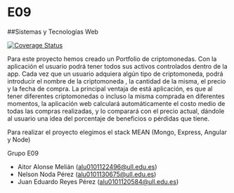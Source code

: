 # E09

##Sistemas y Tecnologías Web

[![Coverage Status](https://coveralls.io/repos/github/SyTW-2122/E09/badge.svg)](https://coveralls.io/github/SyTW-2122/E09)

Para este proyecto hemos creado un Portfolio de criptomonedas. Con la aplicación el usuario podrá tener todos sus activos controlados dentro de la app.
Cada vez que un usuario adquiera algún tipo de criptomoneda, podrá introducir el nombre de la criptomoneda , la cantidad de la misma, el precio y  la fecha de compra. La principal ventaja de está aplicación, es que al tener diferentes criptomonedas o incluso la misma comprada en diferentes momentos, la aplicación web calculará automáticamente el costo medio de todas las compras realizadas, y lo  comparará con el precio actual, dándole al usuario una idea del porcentaje de beneficios o pérdidas que tiene.

Para realizar el proyecto elegimos el stack MEAN (Mongo, Express, Angular y Node)


Grupo E09
- Aitor Alonse Melián (alu0101122496@ull.edu.es)
- Nelson Noda Pérez (alu0101130675@ull.edu.es)
- Juan Eduardo Reyes Pérez (alu0101120584@ull.edu.es)
